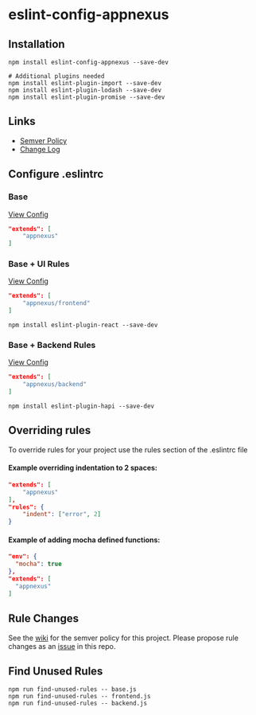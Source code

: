 # eslint-config-appnexus

## Installation

```shell
npm install eslint-config-appnexus --save-dev

# Additional plugins needed
npm install eslint-plugin-import --save-dev
npm install eslint-plugin-lodash --save-dev
npm install eslint-plugin-promise --save-dev
```

## Links

* [Semver Policy](https://github.com/appnexus/eslint-config-appnexus/wiki)
* [Change Log](CHANGELOG.md)

## Configure .eslintrc

### Base

[View Config](https://github.com/appnexus/eslint-config-appnexus/blob/master/base.js)

```json
"extends": [
	"appnexus"
]
```

### Base + UI Rules

[View Config](https://github.com/appnexus/eslint-config-appnexus/blob/master/frontend.js)

```json
"extends": [
	"appnexus/frontend"
]
```

```shell
npm install eslint-plugin-react --save-dev
```

### Base + Backend Rules

[View Config](https://github.com/appnexus/eslint-config-appnexus/blob/master/backend.js)

```json
"extends": [
	"appnexus/backend"
]
```

```shell
npm install eslint-plugin-hapi --save-dev
```

## Overriding rules

To override rules for your project use the rules section of the .eslintrc file

#### Example overriding indentation to 2 spaces:
```json
"extends": [
	"appnexus"
],
"rules": {
	"indent": ["error", 2]
}
```

#### Example of adding mocha defined functions:
```json
"env": {
  "mocha": true
},
"extends": [
  "appnexus"
]
```

## Rule Changes

See the [wiki](https://github.com/appnexus/eslint-config-appnexus/wiki) for the semver policy for this project. Please propose rule changes as an [issue](https://github.com/appnexus/eslint-config-appnexus/issues) in this repo.

## Find Unused Rules

```shell
npm run find-unused-rules -- base.js
npm run find-unused-rules -- frontend.js
npm run find-unused-rules -- backend.js
```
